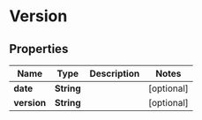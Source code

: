 

# Version


## Properties

| Name | Type | Description | Notes |
|------------ | ------------- | ------------- | -------------|
|**date** | **String** |  |  [optional] |
|**version** | **String** |  |  [optional] |




